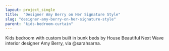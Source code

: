 ```yaml
---
layout: project_single
title:  "Designer Amy Berry on Her Signature Style"
slug: "designer-amy-berry-on-her-signature-style"
parent: "kids-bedroom-curtain"
---
```

Kids bedroom with custom built in bunk beds by House Beautiful Next Wave interior designer Amy Berry, via @sarahsarna.